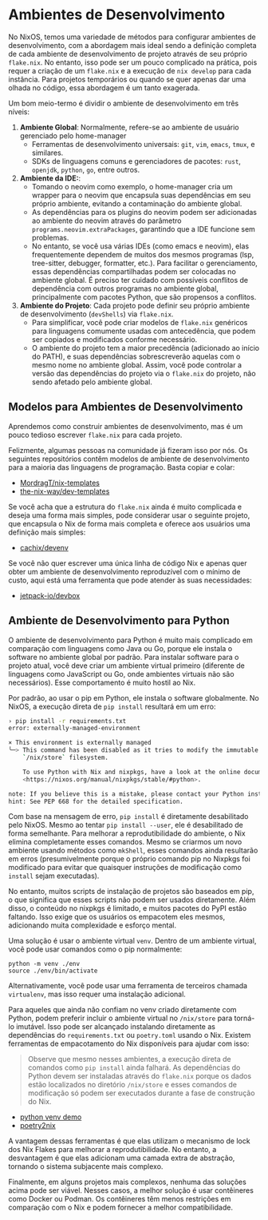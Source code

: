 # Ambientes de Desenvolvimento

No NixOS, temos uma variedade de métodos para configurar ambientes de desenvolvimento, com
a abordagem mais ideal sendo a definição completa de cada ambiente de desenvolvimento de
projeto através de seu próprio `flake.nix`. No entanto, isso pode ser um pouco complicado
na prática, pois requer a criação de um `flake.nix` e a execução de `nix develop` para
cada instância. Para projetos temporários ou quando se quer apenas dar uma olhada no
código, essa abordagem é um tanto exagerada.

Um bom meio-termo é dividir o ambiente de desenvolvimento em três níveis:

1. **Ambiente Global**: Normalmente, refere-se ao ambiente de usuário gerenciado pelo
   home-manager
   - Ferramentas de desenvolvimento universais: `git`, `vim`, `emacs`, `tmux`, e
     similares.
   - SDKs de linguagens comuns e gerenciadores de pacotes: `rust`, `openjdk`, `python`,
     `go`, entre outros.
2. **Ambiente da IDE:**:
   - Tomando o neovim como exemplo, o home-manager cria um wrapper para o neovim que
     encapsula suas dependências em seu próprio ambiente, evitando a contaminação do
     ambiente global.
   - As dependências para os plugins do neovim podem ser adicionadas ao ambiente do neovim
     através do parâmetro `programs.neovim.extraPackages`, garantindo que a IDE funcione
     sem problemas.
   - No entanto, se você usa várias IDEs (como emacs e neovim), elas frequentemente
     dependem de muitos dos mesmos programas (lsp, tree-sitter, debugger, formatter,
     etc.). Para facilitar o gerenciamento, essas dependências compartilhadas podem ser
     colocadas no ambiente global. É preciso ter cuidado com possíveis conflitos de
     dependência com outros programas no ambiente global, principalmente com pacotes
     Python, que são propensos a conflitos.
3. **Ambiente do Projeto**: Cada projeto pode definir seu próprio ambiente de
   desenvolvimento (`devShells`) via `flake.nix`.
   - Para simplificar, você pode criar modelos de `flake.nix` genéricos para linguagens
     comumente usadas com antecedência, que podem ser copiados e modificados conforme
     necessário.
   - O ambiente do projeto tem a maior precedência (adicionado ao início do PATH), e suas
     dependências sobrescreverão aquelas com o mesmo nome no ambiente global. Assim, você
     pode controlar a versão das dependências do projeto via o `flake.nix` do projeto, não
     sendo afetado pelo ambiente global.

## Modelos para Ambientes de Desenvolvimento

Aprendemos como construir ambientes de desenvolvimento, mas é um pouco tedioso escrever
`flake.nix` para cada projeto.

Felizmente, algumas pessoas na comunidade já fizeram isso por nós. Os seguintes
repositórios contêm modelos de ambiente de desenvolvimento para a maioria das linguagens
de programação. Basta copiar e colar:

- [MordragT/nix-templates](https://github.com/MordragT/nix-templates)
- [the-nix-way/dev-templates](https://github.com/the-nix-way/dev-templates)

Se você acha que a estrutura do `flake.nix` ainda é muito complicada e deseja uma forma
mais simples, pode considerar usar o seguinte projeto, que encapsula o Nix de forma mais
completa e oferece aos usuários uma definição mais simples:

- [cachix/devenv](https://github.com/cachix/devenv)

Se você não quer escrever uma única linha de código Nix e apenas quer obter um ambiente de
desenvolvimento reproduzível com o mínimo de custo, aqui está uma ferramenta que pode
atender às suas necessidades:

- [jetpack-io/devbox](https://github.com/jetpack-io/devbox)

## Ambiente de Desenvolvimento para Python

O ambiente de desenvolvimento para Python é muito mais complicado em comparação com
linguagens como Java ou Go, porque ele instala o software no ambiente global por padrão.
Para instalar software para o projeto atual, você deve criar um ambiente virtual primeiro
(diferente de linguagens como JavaScript ou Go, onde ambientes virtuais não são
necessários). Esse comportamento é muito hostil ao Nix.

Por padrão, ao usar o pip em Python, ele instala o software globalmente. No NixOS, a
execução direta de `pip install` resultará em um erro:

```bash
› pip install -r requirements.txt
error: externally-managed-environment

× This environment is externally managed
╰─> This command has been disabled as it tries to modify the immutable
    `/nix/store` filesystem.

    To use Python with Nix and nixpkgs, have a look at the online documentation:
    <https://nixos.org/manual/nixpkgs/stable/#python>.

note: If you believe this is a mistake, please contact your Python installation or OS distribution provider. You can override this, at the risk of breaking your Python installation or OS, by passing --break-system-packages.
hint: See PEP 668 for the detailed specification.
```

Com base na mensagem de erro, `pip install` é diretamente desabilitado pelo NixOS. Mesmo
ao tentar `pip install --user`, ele é desabilitado de forma semelhante. Para melhorar a
reprodutibilidade do ambiente, o Nix elimina completamente esses comandos. Mesmo se
criarmos um novo ambiente usando métodos como `mkShell`, esses comandos ainda resultarão
em erros (presumivelmente porque o próprio comando pip no Nixpkgs foi modificado para
evitar que quaisquer instruções de modificação como `install` sejam executadas).

No entanto, muitos scripts de instalação de projetos são baseados em pip, o que significa
que esses scripts não podem ser usados diretamente. Além disso, o conteúdo no nixpkgs é
limitado, e muitos pacotes do PyPI estão faltando. Isso exige que os usuários os empacotem
eles mesmos, adicionando muita complexidade e esforço mental.

Uma solução é usar o ambiente virtual `venv`. Dentro de um ambiente virtual, você pode
usar comandos como o pip normalmente:

```shell
python -m venv ./env
source ./env/bin/activate
```

Alternativamente, você pode usar uma ferramenta de terceiros chamada `virtualenv`, mas
isso requer uma instalação adicional.

Para aqueles que ainda não confiam no venv criado diretamente com Python, podem preferir
incluir o ambiente virtual no `/nix/store` para torná-lo imutável. Isso pode ser alcançado
instalando diretamente as dependências do `requirements.txt` ou `poetry.toml` usando o
Nix. Existem ferramentas de empacotamento do Nix disponíveis para ajudar com isso:

> Observe que mesmo nesses ambientes, a execução direta de comandos como `pip install`
> ainda falhará. As dependências do Python devem ser instaladas através do `flake.nix`
> porque os dados estão localizados no diretório `/nix/store` e esses comandos de
> modificação só podem ser executados durante a fase de construção do Nix.

- [python venv demo](https://github.com/MordragT/nix-templates/blob/master/python-venv/flake.nix)
- [poetry2nix](https://github.com/nix-community/poetry2nix)

A vantagem dessas ferramentas é que elas utilizam o mecanismo de lock dos Nix Flakes para
melhorar a reprodutibilidade. No entanto, a desvantagem é que elas adicionam uma camada
extra de abstração, tornando o sistema subjacente mais complexo.

Finalmente, em alguns projetos mais complexos, nenhuma das soluções acima pode ser viável.
Nesses casos, a melhor solução é usar contêineres como Docker ou Podman. Os contêineres
têm menos restrições em comparação com o Nix e podem fornecer a melhor compatibilidade.
